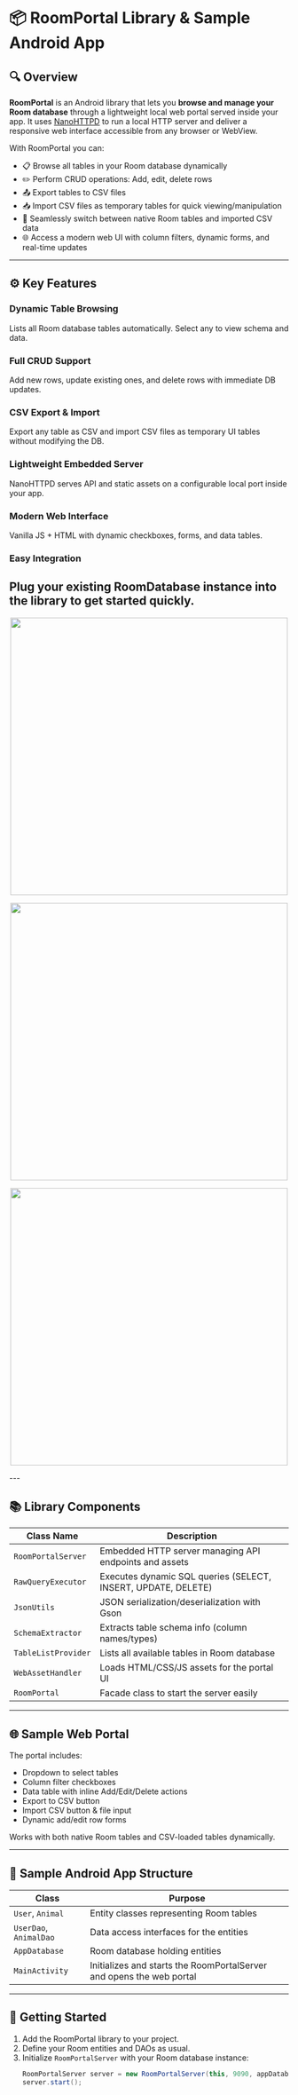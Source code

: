 # 📦 RoomPortal Library & Sample Android App

## 🔍 Overview

**RoomPortal** is an Android library that lets you **browse and manage your Room database** through a lightweight local web portal served inside your app. It uses [NanoHTTPD](https://github.com/NanoHttpd/nanohttpd) to run a local HTTP server and deliver a responsive web interface accessible from any browser or WebView.

With RoomPortal you can:

- 📋 Browse all tables in your Room database dynamically  
- ✏️ Perform CRUD operations: Add, edit, delete rows  
- 📤 Export tables to CSV files  
- 📥 Import CSV files as temporary tables for quick viewing/manipulation  
- 🔄 Seamlessly switch between native Room tables and imported CSV data  
- 🌐 Access a modern web UI with column filters, dynamic forms, and real-time updates  

---

## ⚙️ Key Features

### Dynamic Table Browsing  
Lists all Room database tables automatically. Select any to view schema and data.

### Full CRUD Support  
Add new rows, update existing ones, and delete rows with immediate DB updates.

### CSV Export & Import  
Export any table as CSV and import CSV files as temporary UI tables without modifying the DB.

### Lightweight Embedded Server  
NanoHTTPD serves API and static assets on a configurable local port inside your app.

### Modern Web Interface  
Vanilla JS + HTML with dynamic checkboxes, forms, and data tables.

### Easy Integration  
Plug your existing RoomDatabase instance into the library to get started quickly.
---

<p align="center">
  <img src="https://github.com/user-attachments/assets/9716450c-de3a-4140-bb54-2e8e1e366ed2" width="500" />
</p>

<p align="center">
  <img src="https://github.com/user-attachments/assets/7f30446f-77a0-40b2-8fdb-050759b1ed07" width="500" />
</p>

<p align="center">
  <img src="https://github.com/user-attachments/assets/fb8a5914-43f9-4292-b202-835895fd2d36" width="500" />
</p>
---

## 📚 Library Components

| Class Name         | Description                                                        |
|--------------------|--------------------------------------------------------------------|
| `RoomPortalServer` | Embedded HTTP server managing API endpoints and assets            |
| `RawQueryExecutor` | Executes dynamic SQL queries (SELECT, INSERT, UPDATE, DELETE)     |
| `JsonUtils`        | JSON serialization/deserialization with Gson                      |
| `SchemaExtractor`  | Extracts table schema info (column names/types)                    |
| `TableListProvider`| Lists all available tables in Room database                        |
| `WebAssetHandler`  | Loads HTML/CSS/JS assets for the portal UI                         |
| `RoomPortal`       | Facade class to start the server easily                            |

---

## 🌐 Sample Web Portal

The portal includes:

- Dropdown to select tables  
- Column filter checkboxes  
- Data table with inline Add/Edit/Delete actions  
- Export to CSV button  
- Import CSV button & file input  
- Dynamic add/edit row forms  

Works with both native Room tables and CSV-loaded tables dynamically.

---

## 📱 Sample Android App Structure

| Class         | Purpose                                          |
|---------------|-------------------------------------------------|
| `User`, `Animal`  | Entity classes representing Room tables         |
| `UserDao`, `AnimalDao` | Data access interfaces for the entities         |
| `AppDatabase` | Room database holding entities                    |
| `MainActivity`| Initializes and starts the RoomPortalServer and opens the web portal |

---

## 🚀 Getting Started

1. Add the RoomPortal library to your project.  
2. Define your Room entities and DAOs as usual.  
3. Initialize `RoomPortalServer` with your Room database instance:  
   ```java
   RoomPortalServer server = new RoomPortalServer(this, 9090, appDatabase);
   server.start();
